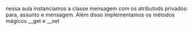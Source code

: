 nessa aula instanciamos a classe mensagem com os atributods privados: para, assunto e mensagem. Além disso implementamos os métodos mágicos __get e __set 